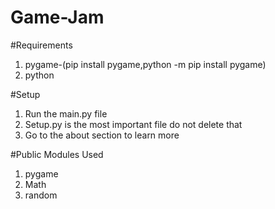 # Game-Jam

#Requirements
1. pygame-(pip install pygame,python -m pip install pygame)
2. python

#Setup
1. Run the main.py file
2. Setup.py is the most important file do not delete that
3. Go to the about section to learn more

#Public Modules Used
1. pygame
2. Math
3. random

